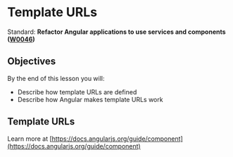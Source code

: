 # Template URLs

Standard: **Refactor Angular applications to use services and components (<a href="#">W0046</a>)**

## Objectives

By the end of this lesson you will:

- Describe how template URLs are defined
- Describe how Angular makes template URLs work

## Template URLs

Learn more at [https://docs.angularjs.org/guide/component](https://docs.angularjs.org/guide/component)
